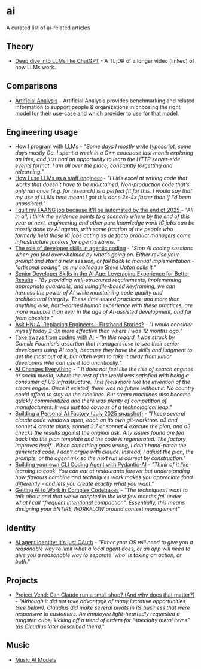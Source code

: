 # ai
A curated list of ai-related articles

## Theory 

* [Deep dive into LLMs like ChatGPT](https://anfalmushtaq.com/articles/deep-dive-into-llms-like-chatgpt-tldr) - A TL;DR of a longer video (linked) of how LLMs work.

## Comparisons

* [Artificial Analysis](https://artificialanalysis.ai/) - Artificial Analysis provides benchmarking and related information to support people & organizations in choosing the right model for their use-case and which provider to use for that model. 

## Engineering usage

* [How I program with LLMs](https://crawshaw.io/blog/programming-with-llms) - _"Some days I mostly write typescript, some days mostly Go. I spent a week in a C++ codebase last month exploring an idea, and just had an opportunity to learn the HTTP server-side events format. I am all over the place, constantly forgetting and relearning."_
* [How I use LLMs as a staff engineer](https://www.seangoedecke.com/how-i-use-llms/) - _"LLMs excel at writing code that works that doesn’t have to be maintained. Non-production code that’s only run once (e.g. for research) is a perfect fit for this. I would say that my use of LLMs here meant I got this done 2x-4x faster than if I’d been unassisted."_
* [I quit my FAANG job because it'll be automated by the end of 2025 ](https://jagilley.github.io/faang-blog.html) - _"All in all, I think the evidence points to a scenario where by the end of this year or next, engineering and other pure knowledge work IC jobs can be mostly done by AI agents, with some fraction of the people who formerly held those IC jobs acting as de facto product managers come infrastructure janitors for agent swarms. "_
* [The role of developer skills in agentic coding](https://martinfowler.com/articles/exploring-gen-ai.html#memo-13) - _"Stop AI coding sessions when you feel overwhelmed by what’s going on. Either revise your prompt and start a new session, or fall back to manual implementation - “artisanal coding”, as my colleague Steve Upton calls it."_
* [Senior Developer Skills in the AI Age: Leveraging Experience for Better Results](https://manuel.kiessling.net/2025/03/31/how-seasoned-developers-can-achieve-great-results-with-ai-coding-agents/) - _"By providing well-structured requirements, implementing appropriate guardrails, and using file-based keyframing, we can harness the power of AI while maintaining code quality and architectural integrity. These time-tested practices, and more than anything else, hard-earned human experience with these practices, are more valuable than ever in the age of AI-assisted development, and far from obsolete."_
* [Ask HN: AI Replacing Engineers – Firsthand Stories?](https://news.ycombinator.com/item?id=43831122) - _"I would consider myself today 2-3x more effective than where I was 12 months ago."_
* [Take aways from coding with AI](https://www.oreilly.com/radar/takeaways-from-coding-with-ai/) - _"In this regard, I was struck by Camille Fournier’s assertion that managers love to see their senior developers using AI tools, because they have the skills and judgment to get the most out of it, but often want to take it away from junior developers who can use it too uncritically."_
* [AI Changes Everything](https://lucumr.pocoo.org/2025/6/4/changes/) - _" It does not feel like the rise of search engines or social media, where the rest of the world was satisfied with being a consumer of US infrastructure. This feels more like the invention of the steam engine. Once it existed, there was no future without it. No country could afford to stay on the sidelines. But steam machines also became quickly commoditized and there was plenty of competition of manufacturers. It was just too obvious of a technological leap."_
* [Building a Personal AI Factory (July 2025 snapshot)](https://www.john-rush.com/posts/ai-20250701.html) - _"I keep several claude code windows open, each on its own git-worktree. o3 and sonnet 4 create plans, sonnet 3.7 or sonnet 4 execute the plan, and o3 checks the results against the original ask. Any issues found are fed back into the plan template and the code is regenerated. The factory improves itself...When something goes wrong, I don’t hand-patch the generated code. I don’t argue with claude. Instead, I adjust the plan, the prompts, or the agent mix so the next run is correct by construction."_
* [Building your own CLI Coding Agent with Pydantic-AI](https://martinfowler.com/articles/build-own-coding-agent.html) - _"Think of it like learning to cook. You can eat at restaurants forever but understanding how flavours combine and techniques work makes you appreciate food differently - and lets you create exactly what you want."_
* [Getting AI to Work in Complex Codebases](https://github.com/humanlayer/advanced-context-engineering-for-coding-agents/blob/main/ace-fca.md) - _"The techniques I want to talk about and that we've adopted in the last few months fall under what I call "frequent intentional compaction". Essentially, this means designing your ENTIRE WORKFLOW around context management"_

## Identity

* [AI agent identity: it's just OAuth](https://mayakaczorowski.com/blogs/ai-agent-authentication) - _"Either your OS will need to give you a reasonable way to limit what a local agent does, or an app will need to give you a reasonable way to separate ‘who’ is taking an action, or both."_

## Projects

* [Project Vend: Can Claude run a small shop? (And why does that matter?)](https://www.anthropic.com/research/project-vend-1) - _"Although it did not take advantage of many lucrative opportunities (see below), Claudius did make several pivots in its business that were responsive to customers. An employee light-heartedly requested a tungsten cube, kicking off a trend of orders for “specialty metal items” (as Claudius later described them)."_

## Music

* [Music AI Models](https://www.maximepeabody.com/blog/music-ai-models)
